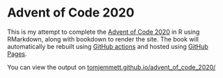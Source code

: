 # Advent of Code 2020

This is my attempt to complete the [Advent of Code 2020][aoc2020] in R using RMarkdown, along with bookdown to render
the site. The book will automatically be rebuilt using [GitHub actions][ghactions] and hosted using
[GitHub Pages][ghpages].

You can view the output on [tomjemmett.github.io/advent_of_code_2020/][output]

[aoc2020]: https://adventofcode.com/2020/
[ghactions]: https://github.com/features/actions
[ghpages]: https://pages.github.com/
[output]: https://tomjemmett.github.io/advent_of_code_2020/
